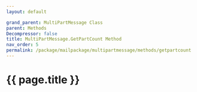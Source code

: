```yaml
---
layout: default

grand_parent: MultiPartMessage Class
parent: Methods
Decompressor: false
title: MultiPartMessage.GetPartCount Method
nav_order: 5
permalink: /package/mailpackage/multipartmessage/methods/getpartcount
---
```

# {{ page.title }}